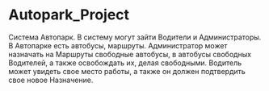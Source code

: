 # Autopark_Project
Система Автопарк. В систему могут зайти Водители и
Администраторы. В Автопарке есть автобусы, маршруты. Администратор
может назначать на Маршруты свободные автобусы, в автобусы свободных
Водителей, а также освобождать их, делая свободными. Водитель может
увидеть свое место работы, а также он должен подтвердить свое новое
Назначение.
